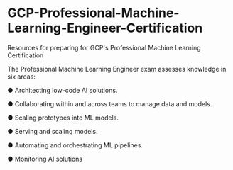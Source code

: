 # GCP-Professional-Machine-Learning-Engineer-Certification
Resources for preparing for GCP's Professional Machine Learning Certification

The Professional Machine Learning Engineer exam assesses knowledge in six areas:

● Architecting low-code AI solutions.

● Collaborating within and across teams to manage data and models.

● Scaling prototypes into ML models.

● Serving and scaling models.

● Automating and orchestrating ML pipelines.

● Monitoring AI solutions
